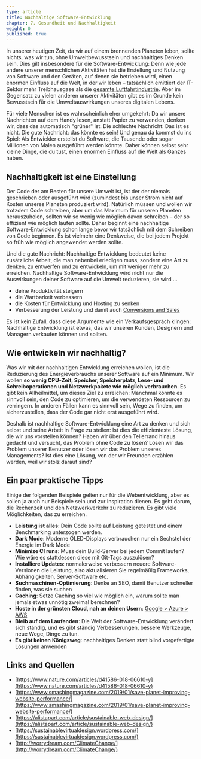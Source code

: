 ```yaml
---
type: article
title: Nachhaltige Software-Entwicklung
chapter: 7. Gesundheit und Nachhaltigkeit
weight: 0
published: true
---
```


In unserer heutigen Zeit, da wir auf einem brennenden Planeten leben, sollte nichts, was wir tun, ohne Umweltbewusstsein und nachhaltiges Denken sein. Dies gilt insbesondere für die Software-Entwicklung: Denn wie jede andere unserer menschlichen Aktivitäten hat die Erstellung und Nutzung von Software und den Geräten, auf denen sie betrieben wird, einen enormen Einfluss auf die Welt, in der wir leben – tatsächlich emittiert der IT-Sektor mehr Treibhausgase als die [gesamte Luftfahrtindustrie](https://www.nature.com/articles/d41586-018-06610-y). Aber im Gegensatz zu vielen anderen unserer Aktivitäten gibt es im Grunde kein Bewusstsein für die Umweltauswirkungen unseres digitalen Lebens.

Für viele Menschen ist es wahrscheinlich eher umgekehrt: Da wir unsere Nachrichten auf dem Handy lesen, anstatt Papier zu verwenden, denken wir, dass das automatisch "grüner" ist. Die schlechte Nachricht: Das ist es nicht. Die gute Nachricht: das könnte es sein! Und genau da kommst du ins Spiel: Als Entwickler erstellst du Software, die Tausende oder sogar Millionen von Malen ausgeführt werden könnte. Daher können selbst sehr kleine Dinge, die du tust, einen enormen Einfluss auf die Welt als Ganzes haben.

## Nachhaltigkeit ist eine Einstellung

Der Code der am Besten für unsere Umwelt ist, ist der der niemals geschrieben oder ausgeführt wird (zumindest bis unser Strom nicht auf Kosten unseres Planeten produziert wird). Natürlich müssen und wollen wir trotzdem Code schreiben, aber um das Maximum für unseren Planeten herauszuholen, sollten wir so wenig wie möglich davon schreiben – der so effizient wie möglich laufen sollte. Daher beginnt eine nachhaltige Software-Entwicklung schon lange bevor wir tatsächlich mit dem Schreiben von Code beginnen. Es ist vielmehr eine Denkweise, die bei jedem Projekt so früh wie möglich angewendet werden sollte.

Und die gute Nachricht: Nachhaltige Entwicklung bedeutet keine zusätzliche Arbeit, die man nebenbei erledigen muss, sondern eine Art zu denken, zu entwerfen und zu entwickeln, um mit weniger mehr zu erreichen. Nachhaltige Software-Entwicklung wird nicht nur die Auswirkungen deiner Software auf die Umwelt reduzieren, sie wird ...

- deine Produktivität steigern
- die Wartbarkeit verbessern
- die Kosten für Entwicklung und Hosting zu senken
- Verbesserung der Leistung und damit auch [Conversions and Sales](https://developers.google.com/web/fundamentals/performance/why-performance-matters)

Es ist kein Zufall, dass diese Argumente wie ein Verkaufsgespräch klingen: Nachhaltige Entwicklung ist etwas, das wir unseren Kunden, Designern und Managern verkaufen können und sollten.

## Wie entwickeln wir nachhaltig?

Was wir mit der nachhaltigen Entwicklung erreichen wollen, ist die Reduzierung des Energieverbrauchs unserer Software auf ein Minimum. Wir wollen __so wenig CPU-Zeit, Speicher, Speicherplatz, Lese- und Schreiboperationen und Netzwerkpakete wie möglich verbrauchen__. Es gibt kein Allheilmittel, um dieses Ziel zu erreichen: Manchmal könnte es sinnvoll sein, den Code zu optimieren, um die verwendeten Ressourcen zu verringern. In anderen Fällen kann es sinnvoll sein, Wege zu finden, um sicherzustellen, dass der Code gar nicht erst ausgeführt wird.

Deshalb ist nachhaltige Software-Entwicklung eine Art zu denken und sich selbst und seine Arbeit in Frage zu stellen: Ist dies die effizienteste Lösung, die wir uns vorstellen können? Haben wir über den Tellerrand hinaus gedacht und versucht, das Problem ohne Code zu lösen? Lösen wir das Problem unserer Benutzer oder lösen wir das Problem unseres Managements? Ist dies eine Lösung, von der wir Freunden erzählen werden, weil wir stolz darauf sind?

## Ein paar praktische Tipps

Einige der folgenden Beispiele gelten nur für die Webentwicklung, aber es sollen ja auch nur Beispiele sein und zur Inspiration dienen. Es geht darum, die Rechenzeit und den Netzwerkverkehr zu reduzieren. Es gibt viele Möglichkeiten, das zu erreichen.

- __Leistung ist alles__: Dein Code sollte auf Leistung getestet und einem Benchmarking unterzogen werden.
- __Dark Mode__: Moderne OLED-Displays verbrauchen nur ein Sechstel der Energie im Dark Mode
- __Minimize CI runs__: Muss dein Build-Server bei jedem Commit laufen? Wie wäre es stattdessen diese mit Git-Tags auszulösen?
- __Installiere Updates__: normalerweise verbessern neuere Software-Versionen die Leistung, also aktualisieren Sie regelmäßig Frameworks, Abhängigkeiten, Server-Software etc.
- __Suchmaschinen-Optimierung__: Denke an SEO, damit Benutzer schneller finden, was sie suchen
- __Caching__: Setze Caching so viel wie möglich ein, warum sollte man jemals etwas unnötig zweimal berechnen?
- __Hoste in der grünsten Cloud, nah an deinen Usern__: [Google > Azure > AWS](https://www.wired.com/story/amazon-google-microsoft-green-clouds-and-hyperscale-data-centers/)
- __Bleib auf dem Laufenden__: Die Welt der Software-Entwicklung verändert sich ständig, und es gibt ständig Verbesserungen, bessere Werkzeuge, neue Wege, Dinge zu tun.
- __Es gibt keinen Königsweg__: nachhaltiges Denken statt blind vorgefertigte Lösungen anwenden

## Links and Quellen

- [https://www.nature.com/articles/d41586-018-06610-y](https://www.nature.com/articles/d41586-018-06610-y)
- [https://www.smashingmagazine.com/2019/01/save-planet-improving-website-performance/](https://www.smashingmagazine.com/2019/01/save-planet-improving-website-performance/)
- [https://alistapart.com/article/sustainable-web-design/](https://alistapart.com/article/sustainable-web-design/)
- [https://sustainablevirtualdesign.wordpress.com/](https://sustainablevirtualdesign.wordpress.com/)
- [http://worrydream.com/ClimateChange/](http://worrydream.com/ClimateChange/)

<img src="https://vg09.met.vgwort.de/na/e6984bfa6bd046fea3c2e0f9d8e58165" width="1" height="1" alt="">
